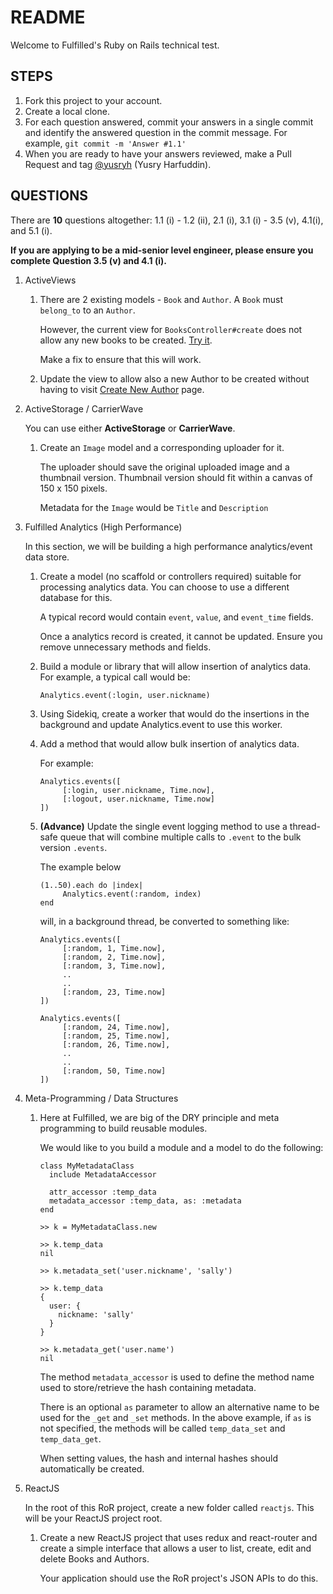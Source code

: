 # README

Welcome to Fulfilled's Ruby on Rails technical test.

## STEPS

1. Fork this project to your account.
2. Create a local clone.
3. For each question answered, commit your answers in a single commit and identify the answered question in the commit message. For example, ``git commit -m 'Answer #1.1'``
4. When you are ready to have your answers reviewed, make a Pull Request and tag [@yusryh](https://github.com/yusryh) (Yusry Harfuddin).

## QUESTIONS

There are **10** questions altogether: 1.1 (i) - 1.2 (ii), 2.1 (i), 3.1 (i) - 3.5 (v), 4.1(i), and 5.1 (i).

**If you are applying to be a mid-senior level engineer, please ensure you complete Question 3.5 (v) and 4.1 (i).**

1. ActiveViews

    1. There are 2 existing models - `Book` and `Author`. A `Book` must `belong_to` to an `Author`.

       However, the current view for `BooksController#create` does not allow any new books to be created. [Try it](http://localhost:3000/books/new).

       Make a fix to ensure that this will work.

    2. Update the view to allow also a new Author to be created without having to visit [Create New Author](http://localhost:3000/authors/new) page.

2. ActiveStorage / CarrierWave

   You can use either **ActiveStorage** or **CarrierWave**.

    1. Create an `Image` model and a corresponding uploader for it.

       The uploader should save the original uploaded image and a thumbnail version. Thumbnail version should fit within a canvas of 150 x 150 pixels.

       Metadata for the `Image` would be `Title` and `Description`

3. Fulfilled Analytics (High Performance)

   In this section, we will be building a high performance  analytics/event data store.

    1. Create a model (no scaffold or controllers required) suitable for processing analytics data. You can choose to use a different database for this.

       A typical record would contain `event`, `value`, and `event_time` fields.

       Once a analytics record is created, it cannot be updated. Ensure you remove unnecessary methods and fields.

    2. Build a module or library that will allow insertion of analytics data. For example, a typical call would be:

       ``Analytics.event(:login, user.nickname)``

    3. Using Sidekiq, create a worker that would do the insertions in the background and update Analytics.event to use this worker.

    4. Add a method that would allow bulk insertion of analytics data.

       For example:

       ```
       Analytics.events([
            [:login, user.nickname, Time.now],
            [:logout, user.nickname, Time.now]
       ])
       ```

    5. **(Advance)** Update the single event logging method to use a thread-safe queue that will combine multiple calls to `.event` to the bulk version `.events`.

       The example below

       ```
       (1..50).each do |index|
            Analytics.event(:random, index)
       end
       ```

       will, in a background thread, be converted to something like:

       ```
       Analytics.events([
            [:random, 1, Time.now],
            [:random, 2, Time.now],
            [:random, 3, Time.now],
            ..
            ..
            [:random, 23, Time.now]
       ])

       Analytics.events([
            [:random, 24, Time.now],
            [:random, 25, Time.now],
            [:random, 26, Time.now],
            ..
            ..
            [:random, 50, Time.now]
       ])
       ```
4. Meta-Programming / Data Structures

   1. Here at Fulfilled, we are big of the DRY principle and meta programming to build reusable modules.

      We would like to you build a module and a model to do the following:

      ```
      class MyMetadataClass
        include MetadataAccessor

        attr_accessor :temp_data
        metadata_accessor :temp_data, as: :metadata
      end

      >> k = MyMetadataClass.new

      >> k.temp_data
      nil

      >> k.metadata_set('user.nickname', 'sally')

      >> k.temp_data
      {
        user: {
          nickname: 'sally'
        }
      }

      >> k.metadata_get('user.name')
      nil
      ```

      The method `metadata_accessor` is used to define the method name used to store/retrieve the hash containing metadata.

      There is an optional `as` parameter to allow an alternative name to be used for the `_get` and `_set` methods. In the above example, if `as` is not specified, the methods will be called `temp_data_set` and `temp_data_get`.

      When setting values, the hash and internal hashes should automatically be created.

5. ReactJS

   In the root of this RoR project, create a new folder called `reactjs`. This will be your ReactJS project root.

    1. Create a new ReactJS project that uses redux and react-router and create a simple interface that allows a user to list, create, edit and delete Books and Authors.

       Your application should use the RoR project's JSON APIs to do this.
